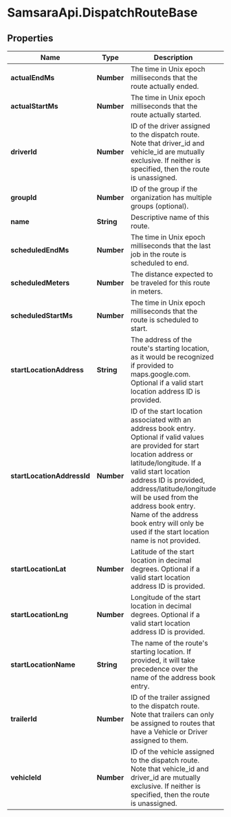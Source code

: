 # SamsaraApi.DispatchRouteBase

## Properties
Name | Type | Description | Notes
------------ | ------------- | ------------- | -------------
**actualEndMs** | **Number** | The time in Unix epoch milliseconds that the route actually ended. | [optional] 
**actualStartMs** | **Number** | The time in Unix epoch milliseconds that the route actually started. | [optional] 
**driverId** | **Number** | ID of the driver assigned to the dispatch route. Note that driver_id and vehicle_id are mutually exclusive. If neither is specified, then the route is unassigned. | [optional] 
**groupId** | **Number** | ID of the group if the organization has multiple groups (optional). | [optional] 
**name** | **String** | Descriptive name of this route. | 
**scheduledEndMs** | **Number** | The time in Unix epoch milliseconds that the last job in the route is scheduled to end. | 
**scheduledMeters** | **Number** | The distance expected to be traveled for this route in meters. | [optional] 
**scheduledStartMs** | **Number** | The time in Unix epoch milliseconds that the route is scheduled to start. | 
**startLocationAddress** | **String** | The address of the route&#39;s starting location, as it would be recognized if provided to maps.google.com. Optional if a valid start location address ID is provided. | [optional] 
**startLocationAddressId** | **Number** | ID of the start location associated with an address book entry. Optional if valid values are provided for start location address or latitude/longitude. If a valid start location address ID is provided, address/latitude/longitude will be used from the address book entry. Name of the address book entry will only be used if the start location name is not provided. | [optional] 
**startLocationLat** | **Number** | Latitude of the start location in decimal degrees. Optional if a valid start location address ID is provided. | [optional] 
**startLocationLng** | **Number** | Longitude of the start location in decimal degrees. Optional if a valid start location address ID is provided. | [optional] 
**startLocationName** | **String** | The name of the route&#39;s starting location. If provided, it will take precedence over the name of the address book entry. | [optional] 
**trailerId** | **Number** | ID of the trailer assigned to the dispatch route. Note that trailers can only be assigned to routes that have a Vehicle or Driver assigned to them. | [optional] 
**vehicleId** | **Number** | ID of the vehicle assigned to the dispatch route. Note that vehicle_id and driver_id are mutually exclusive. If neither is specified, then the route is unassigned. | [optional] 


